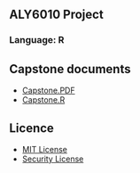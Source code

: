 ## ALY6010 Project
### Language: R

## Capstone documents
- [Capstone.PDF](Capstone-ALY-6010-Sherafati.pdf)
- [Capstone.R](Capstone-ALY-6010-Sherafati.R)

## Licence

- [MIT License](License.md)
- [Security License](SECURITY.md)
